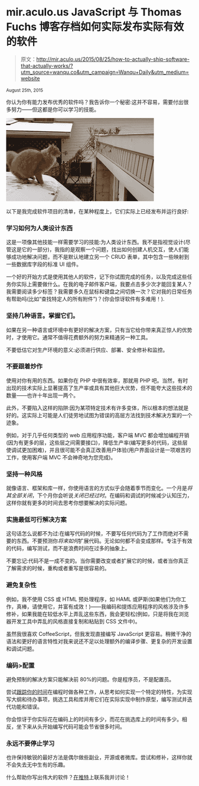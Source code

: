 # mir.aculo.us JavaScript 与 Thomas Fuchs 博客存档如何实际发布实际有效的软件

> 原文：<http://mir.aculo.us/2015/08/25/how-to-actually-ship-software-that-actually-works/?utm_source=wanqu.co&utm_campaign=Wanqu+Daily&utm_medium=website>

<small class="date">August 25th, 2015</small>

你认为你有能力发布优秀的软件吗？我告诉你一个秘密:这并不容易，需要付出很多努力——但这都是你可以学习的技能。

![Cat jump](img/24e319ef63e25e2e272c9ad24ca4c227.png)

以下是我完成软件项目的清单，在某种程度上，它们实际上已经发布并运行良好:

### 学习如何为人类设计东西

这是一项像其他技能一样需要学习的技能:为人类设计东西。我不是指视觉设计(尽管这是它的一部分)，我指的是观察一个问题，找出如何创建人机交互，使人们能够成功地解决问题，而不是默认地建立另一个 CRUD 表单，其中包含一些映射到一些数据库字段的标准 UI 组件。

一个好的开始方式是使用其他人的软件，记下你试图完成的任务，以及完成这些任务你实际上需要做什么。在我的电子邮件客户端，我要点击多少次才能回复某人？我需要阅读多少标签？我需要多久在鼠标和键盘之间切换一次？它对我的日常任务有帮助吗(比如“查找特定人的所有附件”)？(你会惊讶软件有多难用！).

### 坚持几种语言。掌握它们。

如果在另一种语言或环境中有更好的解决方案，只有当它给你带来真正惊人的优势时，才使用它。通常不值得花费额外的努力来精通另一种工具。

不要低估它对生产环境的意义:必须进行供应、部署、安全修补和监控。

### 不要跟着炒作

使用对你有用的东西。如果你在 PHP 中很有效率，那就用 PHP 吧。当然，有时出现的技术实际上显著提高了生产率或具有其他巨大优势，但不能夸大这些技术的数量——也许十年出现一两个。

此外，不要陷入这样的陷阱:因为某项特定技术有许多变体，所以根本的想法就是好的。这实际上可能是人们徒劳地试图为错误的高层方法找到技术解决方案的一个迹象。

例如，对于几乎任何类型的 web 应用程序功能，客户端 MVC 都会增加编程开销(因为有更多的层，这些层之间需要接口)，降低生产率(编写更多的代码，这些层使调试更加困难)，并且很可能不会真正改善用户体验(用户界面设计是一项艰苦的工作，使用客户端 MVC 不会神奇地为您完成)。

### 坚持一种风格

就像语言、框架和库一样，你使用语言的方式似乎会随着季节而变化。一个月是*将其全部关闭*，下个月你会听说*关闭已经过时*。在编码和调试的时候减少认知压力，这样你就有更多的时间去思考你想要解决的实际问题。

### 实施最低可行解决方案

这句话怎么说都不为过:在编写代码的时候，不要写任何代码为了工作而绝对不需要的东西。不要预测你*将来如何*扩展代码。无论如何都不会变成那样。专注于有效的代码，编写测试，而不是浪费时间在过多的抽象上。

不要忘记:代码不是一成不变的。当你需要改变或者扩展它的时候，或者当你真正了解需求的时候，重构或者重写是很容易的。

### 避免复杂性

例如，我不使用 CSS 或 HTML 预处理程序，如 HAML 或萨斯(如果他们为你工作，真棒，请使用它，并富有成效！)——我编码和提炼应用程序的风格涉及许多修补，如果我能在较低水平上弄乱这些东西，我会更轻松(例如，只是将我在浏览器开发工具中弄乱的风格直接复制和粘贴到 CSS 文件中)。

虽然我很喜欢 CoffeeScript，但我发现直接编写 JavaScript 更容易。稍微干净的语法和更好的语言特性对我来说还不足以处理额外的编译步骤、更复杂的开发设置和调试问题。

### 编码>配置

避免预制的解决方案只能解决前 80%的问题。你是程序员，不是配置员。

尝试[跟踪你的时间](https://letsfreckle.com)在编程时做各种工作，从思考如何实现一个特定的特性，为实现写大纲和待办事项，挑选工具和库并用它们在实际实现中制作原型，编写测试并迭代功能和错误。

你会惊讶于你实际花在编码上的时间有多少，而花在挑选库上的时间有多少。相反，坐下来从头开始编写代码可能会节省很多时间。

### 永远不要停止学习

也许保持敏锐的最好方法是偶尔做些副业，开源或者微库。尝试和修补，这样你就不会失去无中生有的乐趣。

什么帮助你写出伟大的软件？[在推特](http://twitter.com/thomasfuchs)上联系我并讨论！